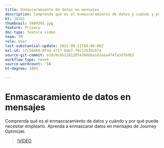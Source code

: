 ```yaml
---
title: Enmascaramiento de datos en mensajes
description: Comprenda qué es el enmascaramiento de datos y cuándo y por qué puede necesitar emplearlo. Aprenda a enmascarar datos en mensajes de Journey Optimizer.
kt: 10341
thumbnail: 3409395.jpg
feature: Privacy
doc-type: feature video
team: TM
role: User
last-substantial-update: 2022-09-21T00:00:00Z
exl-id: 17c56468-0fad-4717-bde7-78c12639c67a
source-git-commit: e1dc0c6b12812854368bba162eea4747a3d76db3
workflow-type: tm+mt
source-wordcount: '56'
ht-degree: 100%

---
```


# Enmascaramiento de datos en mensajes

Comprenda qué es el enmascaramiento de datos y cuándo y por qué puede necesitar emplearlo. Aprenda a enmascarar datos en mensajes de Journey Optimizer.

>[!VIDEO](https://video.tv.adobe.com/v/3409395?quality=12)
